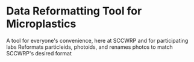 # Data Reformatting Tool for Microplastics
A tool for everyone's convenience, here at SCCWRP and for participating labs
Reformats particleids, photoids, and renames photos to match SCCWRP's desired format
